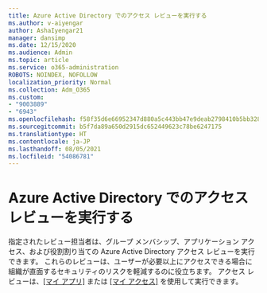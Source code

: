 ```yaml
---
title: Azure Active Directory でのアクセス レビューを実行する
ms.author: v-aiyengar
author: AshaIyengar21
manager: dansimp
ms.date: 12/15/2020
ms.audience: Admin
ms.topic: article
ms.service: o365-administration
ROBOTS: NOINDEX, NOFOLLOW
localization_priority: Normal
ms.collection: Adm_O365
ms.custom:
- "9003889"
- "6943"
ms.openlocfilehash: f58f35d6e66952347d880a5c443bb47e9deab2798410b5bb32895667572f1f58
ms.sourcegitcommit: b5f7da89a650d2915dc652449623c78be6247175
ms.translationtype: HT
ms.contentlocale: ja-JP
ms.lasthandoff: 08/05/2021
ms.locfileid: "54086781"
---
```

# <a name="perform-access-reviews-in-azure-active-directory"></a>Azure Active Directory でのアクセス レビューを実行する

指定されたレビュー担当者は、グループ メンバシップ、アプリケーション アクセス、および役割割り当ての Azure Active Directory アクセス レビューを実行できます。 これらのレビューは、ユーザーが必要以上にアクセスできる場合に組織が直面するセキュリティのリスクを軽減するのに役立ちます。 アクセス レビューは、[[マイ アプリ]](https://go.microsoft.com/fwlink/?linkid=2134605) または [[マイ アクセス]](https://go.microsoft.com/fwlink/?linkid=2134505) を使用して実行できます。